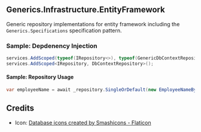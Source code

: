 ## Generics.Infrastructure.EntityFramework
Generic repository implementations for entity framework including the ```Generics.Specifications``` specification pattern.

### Sample: Depdenency Injection
```c#
services.AddScoped(typeof(IRepository<>), typeof(GenericDbContextRepository<>));
services.AddScoped<IRepository, DbContextRepository>();
```

#### Sample: Repository Usage
```c#
var employeeName = await _repository.SingleOrDefault(new EmployeeNameByIdSpecification(employeeId));
```

## Credits
* Icon: <a href="https://www.flaticon.com/free-icons/database" title="database icons">Database icons created by Smashicons - Flaticon</a>
